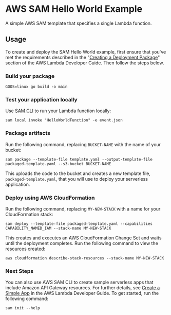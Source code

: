 # AWS SAM Hello World Example #

A simple AWS SAM template that specifies a single Lambda function.

## Usage ##

To create and deploy the SAM Hello World example, first ensure that you've met the requirements described in the "[Creating a Deployment Package](https://docs.aws.amazon.com/lambda/latest/dg/deployment-package-v2.html)" section of the AWS Lambda Developer Guide. Then follow the steps below.

### Build your package ###

    GOOS=linux go build -o main

### Test your application locally ###

Use [SAM CLI](https://github.com/awslabs/aws-sam-cli) to run your Lambda function locally:

    sam local invoke "HelloWorldFunction" -e event.json

### Package artifacts ###

Run the following command, replacing `BUCKET-NAME` with the name of your bucket:

    sam package --template-file template.yaml --output-template-file packaged-template.yaml --s3-bucket BUCKET-NAME

This uploads the code to the bucket and creates a new template file, `packaged-template.yaml`, that you will use to deploy your serverless application.

### Deploy using AWS CloudFormation ###

Run the following command, replacing `MY-NEW-STACK` with a name for your CloudFormation stack:

    sam deploy --template-file packaged-template.yaml --capabilities CAPABILITY_NAMED_IAM --stack-name MY-NEW-STACK

This creates and executes an AWS CloudFormation Change Set and waits until the deployment completes. Run the following command to view the resources created:

    aws cloudformation describe-stack-resources --stack-name MY-NEW-STACK

### Next Steps ###

You can also use AWS SAM CLI to create sample serverless apps that include Amazon API Gateway resources. For further details, see [Create a Simple App](https://docs.aws.amazon.com/lambda/latest/dg/serverless_app.html) in the AWS Lambda Developer Guide. To get started, run the following command:

    sam init --help
